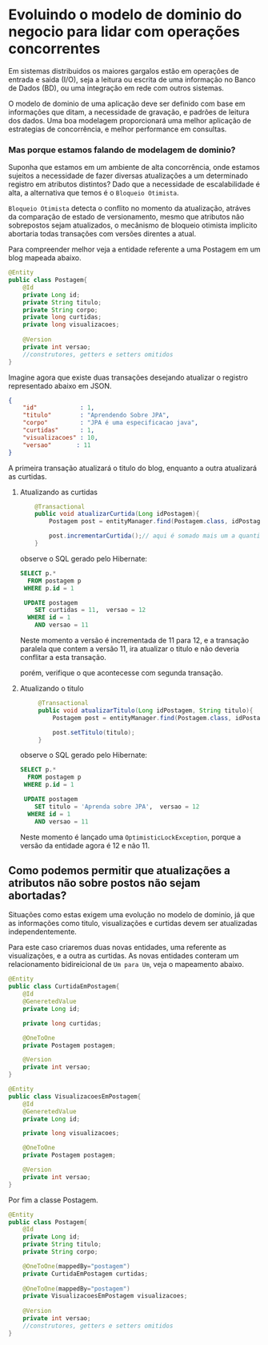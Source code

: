 # Evoluindo o modelo de dominio do negocio para lidar com operações concorrentes

Em sistemas distribuidos os maiores gargalos estão em operações de entrada e saida (I/O), seja a leitura ou escrita de uma informação no Banco de Dados (BD), ou uma integração em rede com outros sistemas.

O modelo de dominio de uma aplicação deve ser definido com base em informações que ditam, a necessidade de gravação, e padrões de leitura dos dados. Uma boa modelagem proporcionará uma melhor aplicação de estrategias de concorrência, e melhor performance em consultas.

### Mas porque estamos falando de modelagem de dominio?

Suponha que estamos em um ambiente de alta concorrência, onde estamos sujeitos a necessidade de fazer diversas atualizações a um determinado registro em atributos distintos? Dado que a necessidade de escalabilidade é alta, a alternativa que temos é o `Bloqueio Otimista`. 

`Bloqueio Otimista` detecta o conflito no momento da atualização, atráves da comparação de estado de versionamento, mesmo que atributos não sobrepostos sejam atualizados, o mecânismo de bloqueio otimista implicito abortaria todas transações com versões direntes a atual.

Para compreender melhor veja a entidade referente a uma Postagem em um blog mapeada abaixo. 


```java
@Entity
public class Postagem{
    @Id
    private Long id;
    private String titulo;
    private String corpo;
    private long curtidas;
    private long visualizacoes;
    
    @Version
    private int versao;
    //construtores, getters e setters omitidos
}
```

Imagine agora que existe duas transações desejando atualizar o registro representado abaixo em JSON.
```json
{
    "id"            : 1,
    "titulo"        : "Aprendendo Sobre JPA",
    "corpo"         : "JPA é uma especificacao java",
    "curtidas"      : 1,
    "visualizacoes" : 10,
    "versao"       : 11 
}

```

 A primeira transação atualizará o titulo do blog, enquanto a outra atualizará as curtidas.

1. Atualizando as curtidas
    ```java
        @Transactional
        public void atualizarCurtida(Long idPostagem){
            Postagem post = entityManager.find(Postagem.class, idPostagem);

            post.incrementarCurtida();// aqui é somado mais um a quantidade de curtidas
        }
    ```
    observe o SQL gerado pelo Hibernate:

    ```sql
    SELECT p.*
      FROM postagem p
     WHERE p.id = 1

     UPDATE postagem 
        SET curtidas = 11,  versao = 12
      WHERE id = 1 
        AND versao = 11   
    ```

    Neste momento a versão é incrementada de 11 para 12, e a transação paralela que contem a versão 11, ira atualizar o titulo e não deveria conflitar a esta transação.
    
    porém, verifique o que acontecesse com  segunda transação.

2. Atualizando o titulo
   ```java
        @Transactional
        public void atualizarTitulo(Long idPostagem, String titulo){
            Postagem post = entityManager.find(Postagem.class, idPostagem);

            post.setTitulo(titulo);
        }
    ```
    observe o SQL gerado pelo Hibernate:

    ```sql
    SELECT p.*
      FROM postagem p
     WHERE p.id = 1

     UPDATE postagem 
        SET titulo = 'Aprenda sobre JPA',  versao = 12
      WHERE id = 1 
        AND versao = 11   
    ``` 

    Neste momento é lançado uma `OptimisticLockException`, porque a versão da entidade agora é 12 e não 11.

## Como podemos permitir que atualizações a atributos não sobre postos não sejam abortadas?

Situações como estas exigem uma evolução no modelo de dominio, já que as informações como titulo, visualizações e curtidas devem ser atualizadas independentemente. 

Para este caso criaremos duas novas entidades, uma referente as  visualizações, e a outra as curtidas. As novas entidades conteram um relacionamento bidireicional de `Um para Um`, veja o mapeamento abaixo.

```java
@Entity
public class CurtidaEmPostagem{
    @Id
    @GeneretedValue
    private Long id;

    private long curtidas; 

    @OneToOne
    private Postagem postagem;

    @Version
    private int versao; 
}
```
```java
@Entity
public class VisualizacoesEmPostagem{
    @Id
    @GeneretedValue
    private Long id;

    private long visualizacoes; 

    @OneToOne
    private Postagem postagem;

    @Version
    private int versao;
}
```
Por fim a classe Postagem.

```java
@Entity
public class Postagem{
    @Id
    private Long id;
    private String titulo;
    private String corpo;

    @OneToOne(mappedBy="postagem")
    private CurtidaEmPostagem curtidas;
    
    @OneToOne(mappedBy="postagem")
    private VisualizacoesEmPostagem visualizacoes;
    
    @Version
    private int versao;
    //construtores, getters e setters omitidos
}
```

